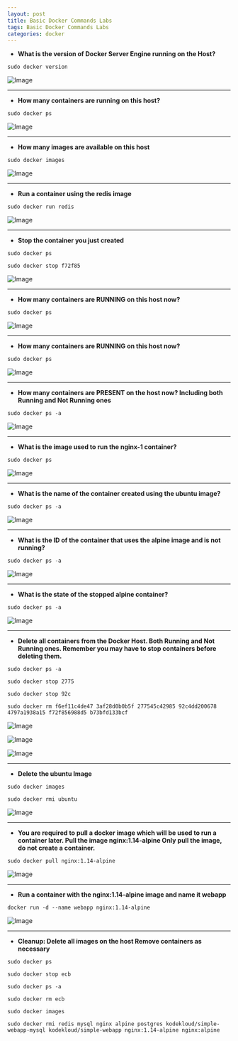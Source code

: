 ```yaml
---
layout: post
title: Basic Docker Commands Labs
tags: Basic Docker Commands Labs
categories: docker
---
```


- **What is the version of Docker Server Engine running on the Host?**

`sudo docker version`

![Image](/img/dockerversion.png)

---

- **How many containers are running on this host?**

`sudo docker ps`

![Image](/img/conts.png)

---

- **How many images are available on this host**

`sudo docker images`

![Image](/img/docimages.png)

---

- **Run a container using the redis image**

`sudo docker run redis`

![Image](/img/redis.png)

---

- **Stop the container you just created**

`sudo docker ps`

`sudo docker stop f72f85`

![Image](/img/stopdoc.png)

---

- **How many containers are RUNNING on this host now?**

`sudo docker ps`

![Image](/img/checknow.png)

---

- **How many containers are RUNNING on this host now?**

`sudo docker ps`

![Image](/img/howmany.png)

---

- **How many containers are PRESENT on the host now? Including both Running and Not Running ones**

`sudo docker ps -a`

![Image](/img/psa.png)

---

- **What is the image used to run the nginx-1 container?**

`sudo docker ps`

![Image](/img/apline.png)

---

- **What is the name of the container created using the ubuntu image?**

`sudo docker ps -a`

![Image](/img/psa2.png)

---

- **What is the ID of the container that uses the alpine image and is not running?**

`sudo docker ps -a`

![Image](/img/exit.png)

---

- **What is the state of the stopped alpine container?**

`sudo docker ps -a`

![Image](/img/exited.png)

---

- **Delete all containers from the Docker Host. Both Running and Not Running ones. Remember you may have to stop containers before deleting them.**

`sudo docker ps -a`

`sudo docker stop 2775`

`sudo docker stop 92c`

`sudo docker rm f6ef11c4de47 3af28d0b0b5f 277545c42985 92c4dd200678 4797a1938a15 f72f856988d5 b73bfd133bcf`

![Image](/img/stop1.png)

![Image](/img/stop2.png)

![Image](/img/stop3.png)

---

- **Delete the ubuntu Image**

`sudo docker images`

`sudo docker rmi ubuntu`

![Image](/img/img1.png)

---

- **You are required to pull a docker image which will be used to run a container later. Pull the image nginx:1.14-alpine Only pull the image, do not create a container.**

`sudo docker pull nginx:1.14-alpine`

![Image](/img/pull.png)

---

- **Run a container with the nginx:1.14-alpine image and name it webapp**

`docker run -d --name webapp nginx:1.14-alpine`

![Image](/img/name1.png)

---

- **Cleanup: Delete all images on the host Remove containers as necessary**

`sudo docker ps`

`sudo docker stop ecb`

`sudo docker ps -a`

`sudo docker rm ecb`

`sudo docker images`

`sudo docker rmi redis mysql nginx alpine postgres kodekloud/simple-webapp-mysql kodekloud/simple-webapp nginx:1.14-alpine nginx:alpine`